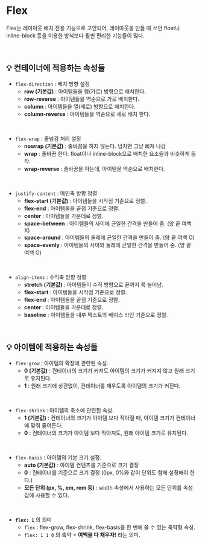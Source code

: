 # Flex

Flex는 레이아웃 배치 전용 기능으로 고안되어, 레이아웃을 만들 때 쓰던 float나 inline-block 등을 이용한 방식보다 훨씬 편리한 기능들이 많다.

<br>

## 💡 컨테이너에 적용하는 속성들

* `flex-direction` : 배치 방향 설정  
	* **row (기본값)** : 아이템들을 행(가로) 방향으로 배치한다.
	* **row-reverse** : 아이템들을 역순으로 가로 배치한다.
	* **column** : 아이템들을 열(세로) 방향으로 배치한다.
	* **column-reverse** : 아이템들을 역순으로 세로 배치 한다.

<br>

* `flex-wrap` : 줄넘김 처리 설정  
	* **nowrap (기본값)** : 줄바꿈을 하지 않는다. 넘치면 그냥 삐져 나감
	* **wrap** : 줄바꿈 한다. float이나 inline-block으로 배치한 요소들과 비슷하게 동작.
	* **wrap-reverse** : 줄바꿈을 하는데, 아이템을 역순으로 배치한다.

<br>

* `justify-content` : 메인축 방향 정렬  
	* **flex-start (기본값)** : 아이템들을 시작점 기준으로 정렬.
	* **flex-end** : 아이템들을 끝점 기준으로 정렬.
	* **center** : 아이템들을 가운데로 정렬.
	* **space-between** : 아이템들의 사이에 균일한 간격을 만들어 줌. (양 끝 여백 X)
	* **space-around** : 아이템들의 둘레에 균일한 간격을 만들어 줌. (양 끝 여백 O)
	* **space-evenly** : 아이템들의 사이와 둘레에 균일한 간격을 만들어 줌. (양 끝 여백 O)

<br>

* `align-items` : 수직축 방향 정렬  
	* **stretch (기본값)** : 아이템들이 수직 방향으로 끝까지 쭉 늘어남.
	* **flex-start** : 아이템들을 시작점 기준으로 정렬.
	* **flex-end** : 아이템들을 끝점 기준으로 정렬.
	* **center** : 아이템들을 가운데로 정렬.
	* **baseline** : 아이템들을 내부 텍스트의 베이스 라인 기준으로 정렬.

<br>

## 💡 아이템에 적용하는 속성들
 
* `flex-grow` : 아이템의 확장에 관련된 속성.
	* **0 (기본값)** : 컨테이너의 크기가 커져도 아이템의 크기가 커지지 않고 원래 크기로 유지된다.
	* **1** : 원래 크기에 상관없이, 컨테이너를 채우도록 아이템의 크기가 커진다.

<br>
 
* `flex-shrink` : 아이템의 축소에 관련된 속성.
	* **1 (기본값)** : 컨테이너의 크기가 아이템 보다 작아질 때, 아이템 크기가 컨테이너에 맞춰 줄어든다.
	* **0** : 컨테이너의 크기가 아이템 보다 작아져도, 원래 아이템 크기로 유지된다.

<br>

* `flex-basis` : 아이템의 기본 크기 설정.
	* **auto (기본값)** : 아이템 컨텐츠를 기준으로 크기 결정
	* **0** : 컨테이너를 기준으로 크기 결정 (0px, 0%와 같이 단위도 함께 설정해야 한다.)
	* **모든 단위 (px, %, em, rem 등)** : width 속성에서 사용하는 모든 단위를 속성값에 사용할 수 있다.

<br>

 * **`flex: 1`** 의 의미
	* `flex` : flex-grow, flex-shrink, flex-basis를 한 번에 쓸 수 있는 축약형 속성.
	*  `flex: 1 1 0` 의 축약 = **여백을 다 채우자!** 라는 의미.

